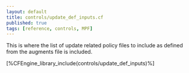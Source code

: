 ```yaml
---
layout: default
title: controls/update_def_inputs.cf
published: true
tags: [reference, controls, MPF]
---
```


This is where the list of update related policy files to include as defined
from the augments file is included.

[%CFEngine_library_include(controls/update_def_inputs)%]
